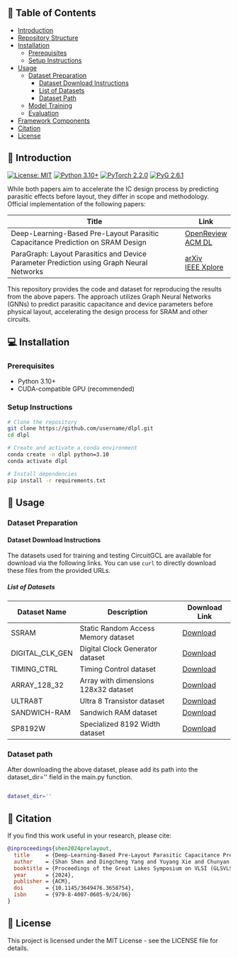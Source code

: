 
## 📑 Table of Contents

- [Introduction](#-introduction)
- [Repository Structure](#repository-structure)
- [Installation](#-installation)
  - [Prerequisites](#prerequisites)
  - [Setup Instructions](#setup-instructions)
- [Usage](#-usage)
  - [Dataset Preparation](#dataset-preparation)
    - [Dataset Download Instructions](#dataset-download-instructions)
    - [List of Datasets](#list-of-datasets)
    - [Dataset Path](#dataset-path)
  - [Model Training](#model-training)
  - [Evaluation](#evaluation)
- [Framework Components](#framework-components)
- [Citation](#-citation)
- [License](#-license)




## 🧠 Introduction
[![License: MIT](https://img.shields.io/badge/License-MIT-yellow.svg)](https://opensource.org/licenses/MIT)
[![Python 3.10+](https://img.shields.io/badge/python-3.10+-blue.svg)](https://www.python.org/downloads/release/python-310/)
[![PyTorch 2.2.0](https://img.shields.io/badge/PyTorch-2.2.0-red)](https://pytorch.org/get-started/previous-versions/#v220)
[![PyG 2.6.1](https://img.shields.io/badge/PyG-2.6.1-orange)](https://pytorch-geometric.readthedocs.io/en/2.6.1/)

While both papers aim to accelerate the IC design process by predicting parasitic effects before layout, they differ in scope and methodology.
Official implementation of the following papers:

| Title                                                                                    | Link                                                                                                                 |
| ---------------------------------------------------------------------------------------- | -------------------------------------------------------------------------------------------------------------------- |
| Deep-Learning-Based Pre-Layout Parasitic Capacitance Prediction on SRAM Design           | [OpenReview](https://openreview.net/forum?id=xkljKdGe4E)<br>[ACM DL](https://dl.acm.org/doi/10.1145/3649476.3658754) |
| ParaGraph: Layout Parasitics and Device Parameter Prediction using Graph Neural Networks | [arXiv](https://arxiv.org/abs/2502.09263)<br>[IEEE Xplore](https://ieeexplore.ieee.org/document/9218515)             |


This repository provides the code and dataset for reproducing the results from the above papers. The approach utilizes Graph Neural Networks (GNNs) to predict parasitic capacitance and device parameters before physical layout, accelerating the design process for SRAM and other circuits.


## 💻 Installation

### Prerequisites

- Python 3.10+
- CUDA-compatible GPU (recommended)

### Setup Instructions

```bash
# Clone the repository
git clone https://github.com/username/dlpl.git
cd dlpl

# Create and activate a conda environment
conda create -n dlpl python=3.10
conda activate dlpl

# Install dependencies
pip install -r requirements.txt
```

## 🚀 Usage

### Dataset Preparation

#### Dataset Download Instructions

The datasets used for training and testing CircuitGCL are available for download via the following links. You can use `curl` to directly download these files from the provided URLs.

##### List of Datasets

| Dataset Name    | Description                          | Download Link                                                                              |
| --------------- | ------------------------------------ | ------------------------------------------------------------------------------------------ |
| SSRAM           | Static Random Access Memory dataset  | [Download](https://circuitgcl-sram.s3.ap-southeast-2.amazonaws.com/raw/ssram.pt)           |
| DIGITAL_CLK_GEN | Digital Clock Generator dataset      | [Download](https://circuitgcl-sram.s3.ap-southeast-2.amazonaws.com/raw/digtime.pt)         |
| TIMING_CTRL     | Timing Control dataset               | [Download](https://circuitgcl-sram.s3.ap-southeast-2.amazonaws.com/raw/timing_ctrl.pt)     |
| ARRAY_128_32    | Array with dimensions 128x32 dataset | [Download](https://circuitgcl-sram.s3.ap-southeast-2.amazonaws.com/raw/array_128_32_8t.pt) |
| ULTRA8T         | Ultra 8 Transistor dataset           | [Download](https://circuitgcl-sram.s3.ap-southeast-2.amazonaws.com/raw/ultra8t.pt)         |
| SANDWICH-RAM    | Sandwich RAM dataset                 | [Download](https://circuitgcl-sram.s3.ap-southeast-2.amazonaws.com/raw/sandwich.pt)        |
| SP8192W         | Specialized 8192 Width dataset       | [Download](https://circuitgcl-sram.s3.ap-southeast-2.amazonaws.com/raw/sp8192w.pt)         |

### Dataset path
After downloading the above dataset, please add its path into the dataset_dir='' field in the main.py function.
```bash

dataset_dir=''
```

## 📖 Citation

If you find this work useful in your research, please cite:

```bibtex
@inproceedings{shen2024prelayout,
  title     = {Deep-Learning-Based Pre-Layout Parasitic Capacitance Prediction on SRAM Designs},
  author    = {Shan Shen and Dingcheng Yang and Yuyang Xie and Chunyan Pei and Wenjian Yu and Bei Yu},
  booktitle = {Proceedings of the Great Lakes Symposium on VLSI (GLSVLSI)},
  year      = {2024},
  publisher = {ACM},
  doi       = {10.1145/3649476.3658754},
  isbn      = {979-8-4007-0605-9/24/06}
}
```

## 📄 License

This project is licensed under the MIT License - see the LICENSE file for details.

